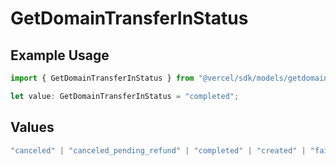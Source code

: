 # GetDomainTransferInStatus

## Example Usage

```typescript
import { GetDomainTransferInStatus } from "@vercel/sdk/models/getdomaintransferinop.js";

let value: GetDomainTransferInStatus = "completed";
```

## Values

```typescript
"canceled" | "canceled_pending_refund" | "completed" | "created" | "failed" | "pending" | "pending_insert" | "pending_new_auth_code" | "pending_transfer" | "pending_unlock" | "rejected" | "submitting_transfer"
```